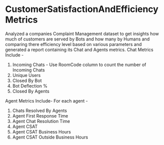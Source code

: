 # CustomerSatisfactionAndEfficiencyMetrics
Analyzed a companies Complaint Management dataset to get insights how much of customers are served by Bots and how many by Humans and comparing there efficiency level based on various parameters and generated a report containing its Chat and Agents metrics.
Chat Metrics Include -
1. Incoming Chats - Use RoomCode column to count the number of Incoming Chats
2. Unique Users 
3. Closed By Bot  
4. Bot Deflection % 
5. Closed By Agents 

Agent Metrics Include- 
For each agent -
1. Chats Resolved By Agents
2. Agent First Response Time
3. Agent Chat Resolution Time
4. Agent CSAT
5. Agent CSAT Business Hours
6. Agent CSAT Outside Business Hours
